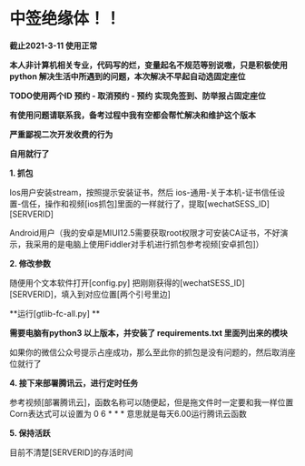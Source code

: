 # **中签绝缘体！！**

**截止2021-3-11 使用正常**

**本人非计算机相关专业，代码写的烂，变量起名不规范等别说嗷，只是积极使用python 解决生活中所遇到的问题，本次解决不早起自动选固定座位**

**TODO使用两个ID 预约 - 取消预约 - 预约 实现免签到、防举报占固定座位**

**有使用问题请联系我，备考过程中我有空都会帮忙解决和维护这个版本**

**严重鄙视二次开发收费的行为**

**自用就行了**

**1. 抓包**

Ios用户安装stream，按照提示安装证书，然后 ios-通用-关于本机-证书信任设置-信任，操作和视频[ios抓包]里面的一样就行了，提取[wechatSESS\_ID] [SERVERID]

Android用户（我的安卓是MIUI12.5需要获取root权限才可安装CA证书，不好演示，我采用的是电脑上使用Fiddler对手机进行抓包参考视频[安卓抓包]）

**2. 修改参数**

随便用个文本软件打开[config.py] 把刚刚获得的[wechatSESS\_ID] [SERVERID]，填入到对应位置[两个引号里边]

**运行[gtlib-fc-all.py] **

**需要电脑有python3 以上版本，并安装了 requirements.txt 里面列出来的模块**

如果你的微信公众号提示占座成功，那么至此你的抓包是没有问题的，然后取消座位就行了

**4. 接下来部署腾讯云，进行定时任务**

参考视频[部署腾讯云]，函数名称可以随便起，但是拖文件时一定要和我一样位置 Corn表达式可以设置为 0 6 \* \* \* 意思就是每天6.00运行腾讯云函数

**5. 保持活跃**

目前不清楚[SERVERID]的存活时间
